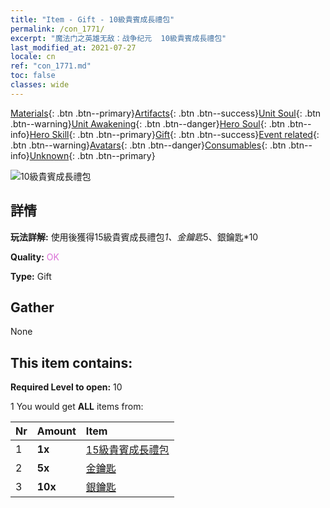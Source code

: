 ```yaml
---
title: "Item - Gift - 10級貴賓成長禮包"
permalink: /con_1771/
excerpt: "魔法门之英雄无敌：战争纪元  10級貴賓成長禮包"
last_modified_at: 2021-07-27
locale: cn
ref: "con_1771.md"
toc: false
classes: wide
---
```

 [Materials](/ItemsCN/){: .btn .btn--primary}[Artifacts](/ItemsCN/Artifacts/){: .btn .btn--success}[Unit Soul](/ItemsCN/UnitSoul/){: .btn .btn--warning}[Unit Awakening](/ItemsCN/UnitAwakening/){: .btn .btn--danger}[Hero Soul](/ItemsCN/HeroSoul/){: .btn .btn--info}[Hero Skill](/ItemsCN/HeroSkill/){: .btn .btn--primary}[Gift](/ItemsCN/Gift/){: .btn .btn--success}[Event related](/ItemsCN/Events/){: .btn .btn--warning}[Avatars](/ItemsCN/Avatars/){: .btn .btn--danger}[Consumables](/ItemsCN/Consumables/){: .btn .btn--info}[Unknown](/ItemsCN/Unknown/){: .btn .btn--primary}

 ![10級貴賓成長禮包](/images/t/i_907220.png)

## 詳情
 **玩法詳解:** 使用後獲得15級貴賓成長禮包*1、金鑰匙*5、銀鑰匙*10

 **Quality:** <span style="color: #DA70D6">OK</span>

 **Type:** Gift

## Gather

  None

## This item contains:

 **Required Level to open:** 10

 1 You would get **ALL** items  from:

  | Nr | Amount |     Item    |
  |:---|:-------|:------------|
  | 1 |  **1x** | [15級貴賓成長禮包](/cn/Items/con_1772/) |  | 
  | 2 |  **5x** | [金鑰匙](/cn/Items/con_783/) |  | 
  | 3 |  **10x** | [銀鑰匙](/cn/Items/con_693/) |  | 

